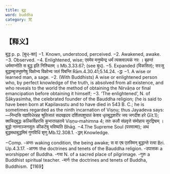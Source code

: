 ```yaml
---
title: बुद्ध 
word: buddha
category: 梵
---
```

## 【释义】
बुद्ध p. p. [बुध्-क्त] −1. Known, understood, perceived. −2. Awakened, awake. −3. Observed. −4. Enlightened, wise; एवमेव मनुष्येन्द्र धर्मं त्यक्त्वाल्पकं नरः । बृहन्तं धर्ममाप्नोति स बुद्ध इति निश्चितम् ॥ Mb.3.33.67; (see बुध्). −5. Expanded (विकसित); सरःसु बुद्धाम्बुजभूषणेषु विक्षोभ्य विक्षोभ्य जलं पिबन्ति Rām.4.30.41;5.14.24.
-द्धः −1. A wise or learned man, a sage. −2. (With Buddhists) A wise or enlightened person who, by perfect knowledge of the truth, is absolved from all existence, and who reveals to the world the method of obtaining the Nirvāṇa or final emancipation before obtaining it himself; −3. ‘The enlightened’, N. of Śākyasimha, the celebrated founder of the Bauddha religion; (he is said to have been born at Kapilavastu and to have died in 543 B. C.; he is sometimes regarded as the ninth incarnation of Viṣṇu; thus Jayadeva says:—निन्दसि यज्ञविधेरहह श्रुतिजातं सदयहृदय दर्शितपशुघातं केशव धृतबुद्धशरीर जय जगदीश हरे Gīt.1); क्वचिद्बुद्धः कल्किर्विहरसि कुभारापहतये Viṣṇu-mahimna 4; ततः कलौ संप्रवृत्ते संमोहाय सुरद्विषाम् । बुद्धो नाम्नाञ्जनसुतः कीकटेषु भविष्यति Bhāg. −4.The Supreme Soul (परमात्मा); अथ बुद्धमथाबुद्धमिमं गुणविधिं शृणु Mb.12.308.1.
-द्धम् Knowledge.

−Comp.
-अन्तः waking condition, the being awake; स वा एष एतस्मिन् बुद्धान्ते रत्वा Bṛi. Up.4.3.17.
-आगमः the doctrines and tenets of the Bauddha religion.
-उपासकः a worshipper of Buddha.
-गया N. of a sacred place of pilgrimage.
-गुरुः a Buddhist spiritual teacher.
-मार्गः the doctrines and tenets of Buddha, Buddhism.【1169】
